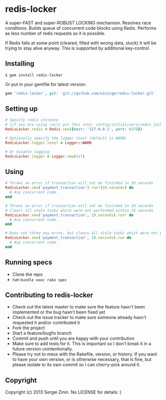 # redis-locker

A super-FAST and super-ROBUST LOCKING mechanism. Resolves race conditions.
Builds queue of concurrent code blocks using Redis.
Performs as less number of redis requests as it is possible.

If Redis fails at some point (cleared, filled with wrong data, stuck) it will be trying to stay alive anyway. This is supported by additional key-control.

## Installing
```
$ gem install redis-locker
```

Or put in your gemfile for latest version:
```ruby
gem 'redis-locker', git: 'git://github.com/einzige/redis-locker.git'
```

## Setting up
```ruby
# Specify redis instance
# (if you are using rails put this into: config/initializers/redis_locker.rb
RedisLocker.redis = Redis.new({host: '127.0.0.1', port: 6379})

# Optionally specify the logger level (default is WARN)
RedisLocker.logger.level = Logger::WARN

# Or disable logging
RedisLocker.logger = Logger.new(nil)

```

## Using
```ruby
# Throws an error if transaction will not be finished in 10 seconds
RedisLocker.new('payment_transaction').run!(10.seconds) do
  # Any concurrent code.
end

# Throws an error if transaction will not be finished in 10 seconds
# Clears all stale tasks which were not performed within 10 seconds
RedisLocker.new('payment_transaction', 10.seconds).run! do
  # Any concurrent code.
end

# Does not throw any error, but clears all stale tasks which were not performed within 10 seconds
RedisLocker.new('payment_transaction', 10.seconds).run do
  # Any concurrent code.
end
```

## Running specs
- Clone the repo
- run `bundle exec rake spec`

## Contributing to redis-locker

- Check out the latest master to make sure the feature hasn't been implemented or the bug hasn't been fixed yet
- Check out the issue tracker to make sure someone already hasn't requested it and/or contributed it
- Fork the project
- Start a feature/bugfix branch
- Commit and push until you are happy with your contribution
- Make sure to add tests for it. This is important so I don't break it in a future version unintentionally.
- Please try not to mess with the Rakefile, version, or history. If you want to have your own version, or is otherwise necessary, that is fine, but please isolate to its own commit so I can cherry-pick around it.

## Copyright

Copyright (c) 2013 Sergei Zinin. No LICENSE for details :)
